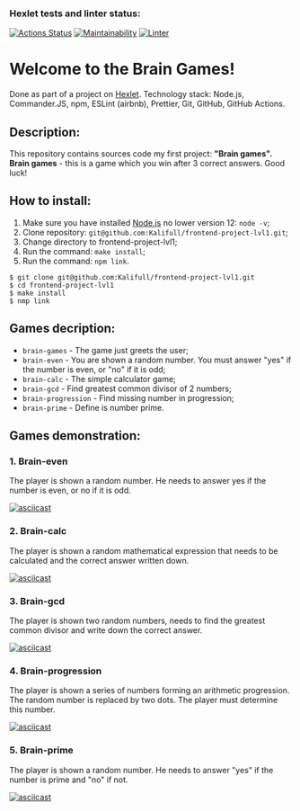 ### Hexlet tests and linter status:
[![Actions Status](https://github.com/Kalifull/frontend-project-lvl1/workflows/hexlet-check/badge.svg)](https://github.com/Kalifull/frontend-project-lvl1/actions)
[![Maintainability](https://api.codeclimate.com/v1/badges/a99a88d28ad37a79dbf6/maintainability)](https://codeclimate.com/github/codeclimate/codeclimate/maintainability)
[![Linter](https://github.com/Kalifull/frontend-project-lvl1/workflows/linter/badge.svg)](https://github.com/Kalifull/frontend-project-lvl1/actions/workflows/linter-check.yml)
# Welcome to the Brain Games!
Done as part of a project on [Hexlet](https://ru.hexlet.io/).
Technology stack: Node.js, Commander.JS, npm, ESLint (airbnb), Prettier, Git, GitHub, GitHub Actions.
## Description:
This repository contains sources code my first project: **"Brain games".**
**Brain games** - this is a game which you win after 3 correct answers. Good luck!

## How to install:
1. Make sure you have installed [Node.js](https://nodejs.org/en/) no lower version 12: ```node -v```;
2. Clone repository: ```git@github.com:Kalifull/frontend-project-lvl1.git```;
3. Change directory to frontend-project-lvl1;
4. Run the command: ```make install```;
5. Run the command: ```npm link```.
```shell
$ git clone git@github.com:Kalifull/frontend-project-lvl1.git
$ cd frontend-project-lvl1
$ make install
$ nmp link
```
## Games decription:
 * ```brain-games``` - The game just greets the user;
 * ```brain-even``` - You are shown a random number. You must answer "yes" if the number is even, or "no" if it is odd;
 * ```brain-calc``` - The simple calculator game;
 * ```brain-gcd``` - Find greatest common divisor of 2 numbers;
 * ```brain-progression``` - Find missing number in progression;
 * ```brain-prime``` - Define is number prime.

## Games demonstration:
### 1. Brain-even
The player is shown a random number. He needs to answer yes if the number is even, or no if it is odd.

[![asciicast](https://asciinema.org/a/487810.svg)](https://asciinema.org/a/487810)
### 2. Brain-calc
The player is shown a random mathematical expression that needs to be calculated and the correct answer written down.

[![asciicast](https://asciinema.org/a/N7hmUA7TnlmJXSht1D5s8tDdm.svg)](https://asciinema.org/a/N7hmUA7TnlmJXSht1D5s8tDdm)
### 3. Brain-gcd
The player is shown two random numbers, needs to find the greatest common divisor and write down the correct answer.

[![asciicast](https://asciinema.org/a/8jYrlNH3TOoQ6BHrIBnW4SQoH.svg)](https://asciinema.org/a/8jYrlNH3TOoQ6BHrIBnW4SQoH)
### 4. Brain-progression
The player is shown a series of numbers forming an arithmetic progression. The random number is replaced by two dots. The player must determine this number.

[![asciicast](https://asciinema.org/a/N8ryLSKqsxD13cvB5WkqJJKry.svg)](https://asciinema.org/a/N8ryLSKqsxD13cvB5WkqJJKry)
### 5. Brain-prime
The player is shown a random number. He needs to answer "yes" if the number is prime and "no" if not.

[![asciicast](https://asciinema.org/a/XMPMqGizTO5blmObJUHsdDYFM.svg)](https://asciinema.org/a/XMPMqGizTO5blmObJUHsdDYFM)
